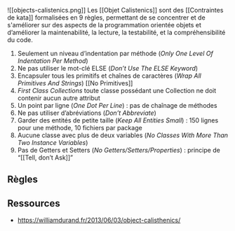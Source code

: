 ![[objects-calistenics.png]]
Les [[Objet Calistenics]] sont des [[Contraintes de kata]] formalisées en 9 règles, permettant de se concentrer et de s'améliorer sur des aspects de la programmation orientée objets et d’améliorer la maintenabilité, la lecture, la testabilité, et la compréhensibilité du code.

1. Seulement un niveau d’indentation par méthode (_Only One Level Of Indentation Per Method_)
2. Ne pas utiliser le mot-clé ELSE (_Don’t Use The ELSE Keyword_)
3. Encapsuler tous les primitifs et chaînes de caractères (_Wrap All Primitives And Strings_) [[No Primitives]]
4. _First Class Collections_ toute classe possédant une Collection ne doit contenir aucun autre attribut
5. Un point par ligne (_One Dot Per Line_) : pas de chaînage de méthodes
6. Ne pas utiliser d’abréviations (_Don’t Abbreviate_)
7. Garder des entités de petite taille (_Keep All Entities Small_) : 150 lignes pour une méthode, 10 fichiers par package
8. Aucune classe avec plus de deux variables (_No Classes With More Than Two Instance Variables_)
9. Pas de Getters et Setters (_No Getters/Setters/Properties_) : principe de “[[Tell, don’t Ask]]”


## Règles





## Ressources
- https://williamdurand.fr/2013/06/03/object-calisthenics/